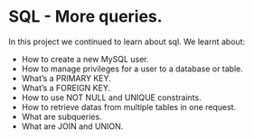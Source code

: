# SQL - More queries.
In this project we continued to learn about sql. We learnt about:
- How to create a new MySQL user.
- How to manage privileges for a user to a database or table.
- What’s a PRIMARY KEY.
- What’s a FOREIGN KEY.
- How to use NOT NULL and UNIQUE constraints.
- How to retrieve datas from multiple tables in one request.
- What are subqueries.
- What are JOIN and UNION.
